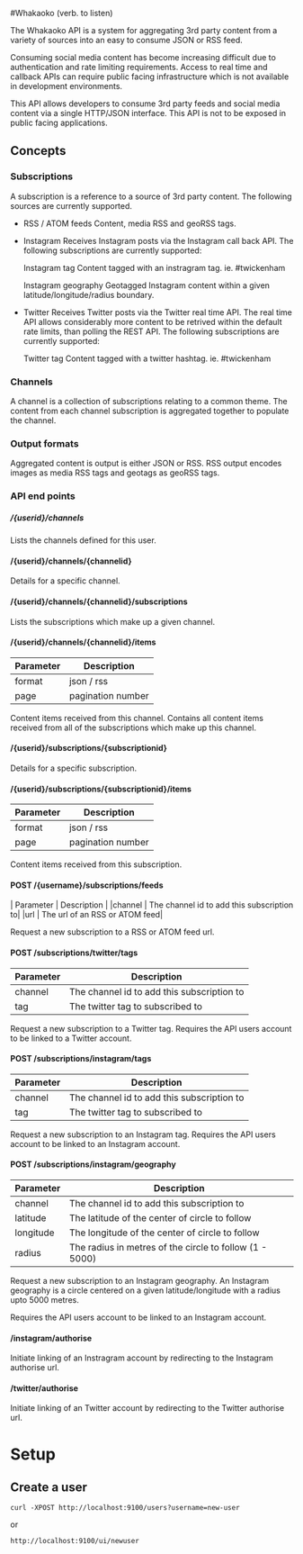 #Whakaoko (verb. to listen)

The Whakaoko API is a system for aggregating 3rd party content from a variety of sources into an easy to consume JSON or RSS feed.

Consuming social media content has become increasing difficult due to authentication and rate limiting requirements. 
Access to real time and callback APIs can require public facing infrastructure which is not available in development environments.

This API allows developers to consume 3rd party feeds and social media content via a single HTTP/JSON interface.
This API is not to be exposed in public facing applications.


## Concepts

### Subscriptions

A subscription is a reference to a source of 3rd party content.
The following sources are currently supported.

- RSS / ATOM feeds
Content, media RSS and geoRSS tags.

- Instagram
Receives Instagram posts via the Instagram call back API.
The following subscriptions are currently supported:

	Instagram tag
	Content tagged with an instragram tag. ie. #twickenham 

	Instagram geography	
	Geotagged Instagram content within a given latitude/longitude/radius boundary.


- Twitter
Receives Twitter posts via the Twitter real time API.
The real time API allows considerably more content to be retrived within the default rate limits, than polling the REST API.
The following subscriptions are currently supported:

	Twitter tag
	Content tagged with a twitter hashtag. ie. #twickenham


### Channels
A channel is a collection of subscriptions relating to a common theme.
The content from each channel subscription is aggregated together to populate the channel.


### Output formats

Aggregated content is output is either JSON or RSS.
RSS output encodes images as media RSS tags and geotags as geoRSS tags.


### API end points

##### /{userid}/channels

Lists the channels defined for this user.


#### /{userid}/channels/{channelid}

Details for a specific channel.


#### /{userid}/channels/{channelid}/subscriptions

Lists the subscriptions which make up a given channel.


#### /{userid}/channels/{channelid}/items

|Parameter	|	Description |
|----------|----------------|
| format | json / rss |
| page | pagination number |
	
Content items received from this channel. Contains all content items 
received from all of the subscriptions which make up this channel.


#### /{userid}/subscriptions/{subscriptionid}

Details for a specific subscription.


#### /{userid}/subscriptions/{subscriptionid}/items

|Parameter	|	Description |
|----------|----------------|
|format | json / rss |
|page  | pagination number |

Content items received from this subscription.


#### POST /{username}/subscriptions/feeds

| Parameter	|	Description |
|channel | The channel id to add this subscription to|
|url | The url of an RSS or ATOM feed|
	
Request a new subscription to a RSS or ATOM feed url.

#### POST /subscriptions/twitter/tags

|Parameter |	Description |
|----------|---------------- |
|channel | The channel id to add this subscription to|
|tag | The twitter tag to subscribed to|
	
Request a new subscription to a Twitter tag.
Requires the API users account to be linked to a Twitter account.


#### POST /subscriptions/instagram/tags


| Parameter	|	Description |
|----------|----------------|
|channel|The channel id to add this subscription to|
|tag|The twitter tag to subscribed to|
	
Request a new subscription to an Instagram tag.
Requires the API users account to be linked to an Instagram account.

	
#### POST /subscriptions/instagram/geography

| Parameter	|	Description |
|----------|---------------- |
|channel | The channel id to add this subscription to|
|latitude | The latitude of the center of circle to follow|
|longitude | The longitude of the center of circle to follow|
|radius | The radius in metres of the circle to follow (1 - 5000)|

Request a new subscription to an Instagram geography. An Instagram geography is a circle
centered on a given latitude/longitude with a radius upto 5000 metres.

Requires the API users account to be linked to an Instagram account.


#### /instagram/authorise
	
Initiate linking of an Instragram account by redirecting to the Instagram authorise url.


#### /twitter/authorise

Initiate linking of an Twitter account by redirecting to the Twitter authorise url.


# Setup

## Create a user

```
curl -XPOST http://localhost:9100/users?username=new-user
```
or
```
http://localhost:9100/ui/newuser
```

